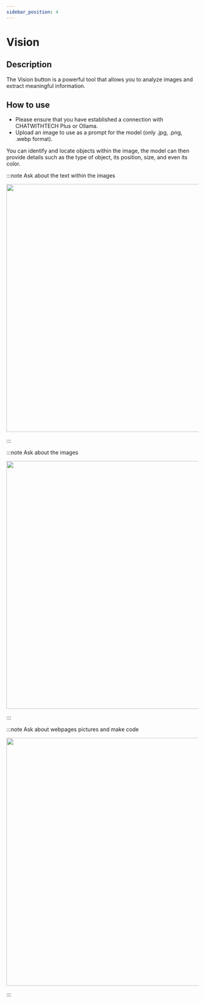 ```yaml
---
sidebar_position: 4
---
```



# Vision
## Description

The Vision button is a powerful tool that allows you to analyze images and extract meaningful information. 

## How to use

- Please ensure that you have established a connection with CHATWITHTECH Plus or Ollama.
- Upload an image to use as a prompt for the model (only .jpg, .png, .webp format).

You can identify and locate objects within the image, the model can then provide details such as the type of object, its position, size, and even its color.

:::note Ask about the text within the images
<p align="center">
  <img width="800" height="650" src="https://github.com/davila7/code-gpt-docs/assets/37567214/4e25714b-14cc-46b8-ae4c-d7d44dfb2bf2" />
</p>
:::


:::note Ask about the images
<p align="center">
  <img width="800" height="650" src="https://github.com/davila7/code-gpt-docs/assets/37567214/47564917-8330-475c-8762-8820d13e9dfe" />
</p>
:::

:::note Ask about webpages pictures and make code
<p align="center">
  <img width="800" height="650" src="https://github.com/davila7/code-gpt-docs/assets/37567214/147d3cbc-5fda-4262-a9f1-e437f43129f8" />
</p>
:::


